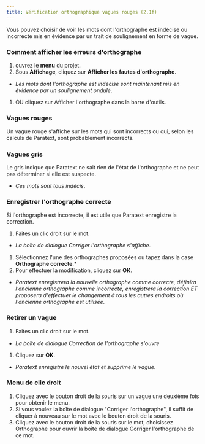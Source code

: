 ```yaml
---
title: Vérification orthographique vagues rouges (2.1f)
---
```

Vous pouvez choisir de voir les mots dont l'orthographe est indécise ou incorrecte mis en évidence par un trait de soulignement en forme de vague.

### Comment afficher les erreurs d'orthographe

1.  ouvrez le **menu** du projet.
1.  Sous **Affichage**, cliquez sur **Afficher les fautes d'orthographe**.
   - *Les mots dont l'orthographe est indécise sont maintenant mis en évidence par un soulignement ondulé*.
1.  OU cliquez sur Afficher l'orthographe dans la barre d'outils.

### Vagues rouges

Un vague rouge s'affiche sur les mots qui sont incorrects ou qui, selon les calculs de Paratext, sont probablement incorrects.

##### 

### Vagues gris

Le gris indique que Paratext ne sait rien de l'état de l'orthographe et ne peut pas déterminer si elle est suspecte.
  - *Ces mots sont tous indécis*.

### Enregistrer l'orthographe correcte

Si l'orthographe est incorrecte, il est utile que Paratext enregistre la correction.

1. Faites un clic droit sur le mot.
  - *La boîte de dialogue Corriger l'orthographe s'affiche*.
1. Sélectionnez l'une des orthographes proposées ou tapez dans la case **Orthographe correcte**.*
1. Pour effectuer la modification, cliquez sur **OK**.
  - *Paratext enregistrera la nouvelle orthographe comme correcte, définira l'ancienne orthographe comme incorrecte, enregistrera la correction ET proposera d'effectuer le changement à tous les autres endroits où l'ancienne orthographe est utilisée*.

### Retirer un vague

1. Faites un clic droit sur le mot.
  - *La boîte de dialogue Correction de l'orthographe s'ouvre*
1. Cliquez sur **OK**.
  - *Paratext enregistre le nouvel état et supprime le vague*.

### Menu de clic droit

1. Cliquez avec le bouton droit de la souris sur un vague une deuxième fois pour obtenir le menu.
1. Si vous voulez la boîte de dialogue "Corriger l'orthographe", il suffit de cliquer à nouveau sur le mot avec le bouton droit de la souris.
1. Cliquez avec le bouton droit de la souris sur le mot, choisissez Orthographe pour ouvrir la boîte de dialogue Corriger l'orthographe de ce mot.
